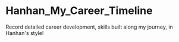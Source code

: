 # Hanhan_My_Career_Timeline
Record detailed career development, skills built along my journey, in Hanhan's style!
